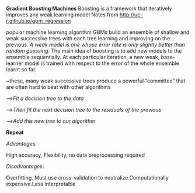 
**Gradient Boosting Machines**
Boosting is a framework that iteratively improves any weak learning model
Notes from http://uc-r.github.io/gbm_regression

popular machine learning algorithm GBMs build an ensemble of shallow and weak successive trees with each tree learning and improving on the previous.
*A weak model is one whose error rate is only slightly better than random guessing*.
The main idea of boosting is to add new models to the ensemble sequentially.
At each particular iteration, a new weak, base-learner model is trained with respect to the error of the whole ensemble learnt so far.

~these, many weak successive trees produce a powerful “committee” that are often hard to beat with other algorithms

-->*Fit a decision tree to the data*

-->*Then fit the next decision tree to the residuals of the previous*

-->*Add this new tree to our algorithm*

**Repeat**

*Advantages*:

High accuracy, Flexibility, no data preprocessing required

*Disadvantages*:

Overfitting. Must use cross-validation to neutralize.Computationally expensive.Less interpretable 
